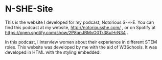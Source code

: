 # N-SHE-Site

This is the website I developed for my podcast, Notorious S-H-E. You can find this podcast at my website, http://notoriousshe.com/ , or on Spotify at https://open.spotify.com/show/2P8apJBMvO0Tr38uiHrN34 .

In this podcast, I interview women about their experience in different STEM roles. This website was developed by me with the aid of W3Schools. It was developed in HTML with the styling embedded. 
